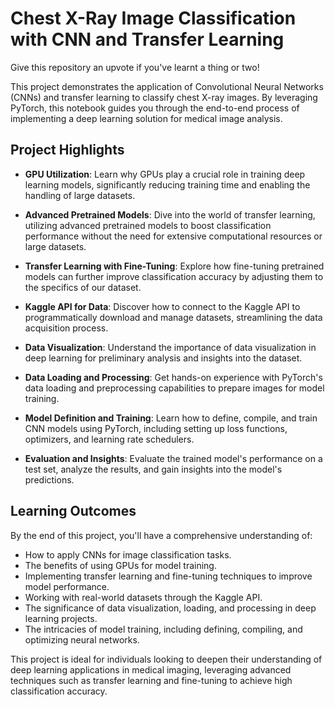 # Chest X-Ray Image Classification with CNN and Transfer Learning

Give this repository an upvote if you've learnt a thing or two!  

This project demonstrates the application of Convolutional Neural Networks (CNNs) and transfer learning to classify chest X-ray images. By leveraging PyTorch, this notebook guides you through the end-to-end process of implementing a deep learning solution for medical image analysis.

## Project Highlights

- **GPU Utilization**: Learn why GPUs play a crucial role in training deep learning models, significantly reducing training time and enabling the handling of large datasets.

- **Advanced Pretrained Models**: Dive into the world of transfer learning, utilizing advanced pretrained models to boost classification performance without the need for extensive computational resources or large datasets.

- **Transfer Learning with Fine-Tuning**: Explore how fine-tuning pretrained models can further improve classification accuracy by adjusting them to the specifics of our dataset.

- **Kaggle API for Data**: Discover how to connect to the Kaggle API to programmatically download and manage datasets, streamlining the data acquisition process.

- **Data Visualization**: Understand the importance of data visualization in deep learning for preliminary analysis and insights into the dataset.

- **Data Loading and Processing**: Get hands-on experience with PyTorch's data loading and preprocessing capabilities to prepare images for model training.

- **Model Definition and Training**: Learn how to define, compile, and train CNN models using PyTorch, including setting up loss functions, optimizers, and learning rate schedulers.

- **Evaluation and Insights**: Evaluate the trained model's performance on a test set, analyze the results, and gain insights into the model's predictions.

## Learning Outcomes

By the end of this project, you'll have a comprehensive understanding of:
- How to apply CNNs for image classification tasks.
- The benefits of using GPUs for model training.
- Implementing transfer learning and fine-tuning techniques to improve model performance.
- Working with real-world datasets through the Kaggle API.
- The significance of data visualization, loading, and processing in deep learning projects.
- The intricacies of model training, including defining, compiling, and optimizing neural networks.

This project is ideal for individuals looking to deepen their understanding of deep learning applications in medical imaging, leveraging advanced techniques such as transfer learning and fine-tuning to achieve high classification accuracy.
